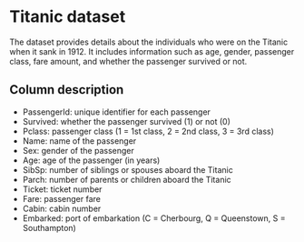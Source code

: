 # Titanic dataset
The dataset provides details about the individuals who were on the Titanic when it sank in 1912. It includes information such as age, gender, passenger class, fare amount, and whether the passenger survived or not.

## Column description
- PassengerId: unique identifier for each passenger
- Survived: whether the passenger survived (1) or not (0)
- Pclass: passenger class (1 = 1st class, 2 = 2nd class, 3 = 3rd class)
- Name: name of the passenger
- Sex: gender of the passenger
- Age: age of the passenger (in years)
- SibSp: number of siblings or spouses aboard the Titanic
- Parch: number of parents or children aboard the Titanic
- Ticket: ticket number
- Fare: passenger fare
- Cabin: cabin number
- Embarked: port of embarkation (C = Cherbourg, Q = Queenstown, S = Southampton)
